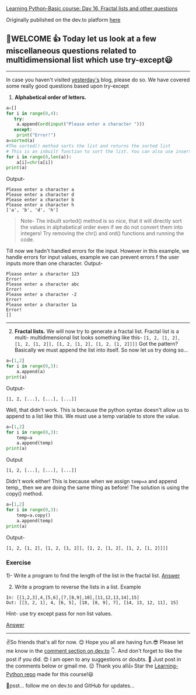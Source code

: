 [Learning Python-Basic course: Day 16, Fractal lists and other questions](https://dev.to/aatmaj/learning-python-basic-course-day-16-fractal-lists-and-other-questions-1ca6)

Originally published on the dev.to platform [here](https://dev.to/aatmaj/learning-python-basic-course-day-16-fractal-lists-and-other-questions-1ca6)

🤟WELCOME 👍 Today let us look at a few miscellaneous questions related to multidimensional list which use try-except😃
---
____
In case you haven't visited [yesterday's](https://dev.to/aatmaj/learning-python-basic-course-day-15-more-about-try-except-1nmj) blog, please do so. We have covered some really good questions based upon try-except

1) **Alphabetical order of letters.**
```python
a=[]
for i in range(0,4):
   try:
    a.append(ord(input("Please enter a character ")))
   except:
    print("Error!")
a=sorted(a)
#The sorted() method sorts the list and returns the sorted list
# This is an inbuilt function to sort the list. You can also use insertion sort.
for i in range(0,len(a)):
    a[i]=chr(a[i])
print(a)
```

Output-
```
Please enter a character a
Please enter a character d
Please enter a character b
Please enter a character h
['a', 'b', 'd', 'h']
```
> Note- The inbuilt sorted() method is so nice, that it will directly sort the values in alphabetical order even if we do not convert them into integers! Try removing the chr() and ord() functions and running the code.

Till now we hadn't handled errors for the input. However in this example, we handle errors for input values, example we can prevent errors f the user inputs more than one character.
Output-
```
Please enter a character 123
Error!
Please enter a character abc
Error!
Please enter a character -2
Error!
Please enter a character 1a
Error!
[]
```
____
2) **Fractal lists.**
We will now try to generate a fractal list. Fractal list is a multi- multidimensional list looks something like this-
`[1, 2, [1, 2], [1, 2, [1, 2]], [1, 2, [1, 2], [1, 2, [1, 2]]]]`
Got the pattern? Basically we must append the list into itself. So now let us try doing so...
```python
a=[1,2]
for i in range(0,3):
    a.append(a)
print(a)
```
Output-
```
[1, 2, [...], [...], [...]]
```
Well, that didn't work. This is because the python syntax doesn't allow us to append to a list like this. We must use a temp variable to store the value.
```python
a=[1,2]
for i in range(0,3):
    temp=a
    a.append(temp)
print(a)
```
Output
```
[1, 2, [...], [...], [...]]
```
Didn't work either! This is because when we assign `temp=a` and append temp,, then we are doing the same thing as before! The solution is using the copy() method.

```python
a=[1,2]
for i in range(0,3):
    temp=a.copy()
    a.append(temp)
print(a)
```
Output-
```
[1, 2, [1, 2], [1, 2, [1, 2]], [1, 2, [1, 2], [1, 2, [1, 2]]]]
```

### Exercise 
1)- Write a program to find the length of the list in the fractal list. [Answer](https://github.com/Aatmaj-Zephyr/Learning-Python/blob/6c0c0c9ba4c276a373fa199b57b680bf70403398/Basic/Day%2016/Exercise%20solutions/Exercise%201.py)

2) Write a program to reverse the lists in a list. Example
```
In: [[1,2,3],4,[5,6],[7,[8,9],10],[11,12,13,14],15]
Out: [[3, 2, 1], 4, [6, 5], [10, [8, 9], 7], [14, 13, 12, 11], 15]
```
Hint- use try except pass for non list values.

[Answer](https://github.com/Aatmaj-Zephyr/Learning-Python/blob/a24ed3f5c3f6b47defc0c41f07c252026262b4ae/Basic/Day%2016/Exercise%20solutions/Exercise%202.py)
___
✌️So friends that's all for now. 😊 Hope you all are having fun.😎 Please let me know in the [comment section on dev.to](https://dev.to/aatmaj/learning-python-basic-course-day-16-fractal-lists-and-other-questions-1ca6) 👇. And don't forget to like the post if you did. 😍 I am open to any suggestions or doubts. 🤠 Just post in the comments below or gmail me. 😉
Thank you all👍
Star the [Learning-Python repo](https://github.com/Aatmaj-Zephyr/Learning-Python) made for this course!😃

🤫psst... follow me on dev.to and GitHub for updates...


